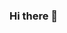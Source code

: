 ### Hi there 👋

<!--
**Zaltar24/Zaltar24** is a ✨ _special_ ✨ repository because its `README.md` (this file) appears on your GitHub profile.

Here are some ideas to get you started:

- 🔭 I’m currently working on programming skills
- 🌱 I’m currently learning Web development.Its so fun.
- 🤔 I’m looking for help with Linux.
- 📫 How to reach me: rkvsriram24@gmail.com
- ⚡ Fun fact: passionate pythonista
